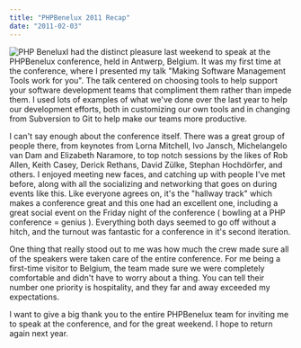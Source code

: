 ```yaml
---
title: "PHPBenelux 2011 Recap"
date: "2011-02-03"
---
```


![](images/logo.png "PHP Benelux")I had the distinct pleasure last weekend to speak at the PHPBenelux conference, held in Antwerp, Belgium. It was my first time at the conference, where I presented my talk "Making Software Management Tools work for you". The talk centered on choosing tools to help support your software development teams that compliment them rather than impede them. I used lots of examples of what we've done over the last year to help our development efforts, both in customizing our own tools and in changing from Subversion to Git to help make our teams more productive.

I can't say enough about the conference itself. There was a great group of people there, from keynotes from Lorna Mitchell, Ivo Jansch, Michelangelo van Dam and Elizabeth Naramore, to top notch sessions by the likes of Rob Allen, Keith Casey, Derick Rethans, David Zülke, Stephan Hochdörfer, and others. I enjoyed meeting new faces, and catching up with people I've met before, along with all the socializing and networking that goes on during events like this. Like everyone agrees on, it's the "hallway track" which makes a conference great and this one had an excellent one, including a great social event on the Friday night of the conference ( bowling at a PHP conference = genius ). Everything both days seemed to go off without a hitch, and the turnout was fantastic for a conference in it's second iteration.

One thing that really stood out to me was how much the crew made sure all of the speakers were taken care of the entire conference. For me being a first-time visitor to Belgium, the team made sure we were completely comfortable and didn't have to worry about a thing. You can tell their number one priority is hospitality, and they far and away exceeded my expectations.

I want to give a big thank you to the entire PHPBenelux team for inviting me to speak at the conference, and for the great weekend. I hope to return again next year.
